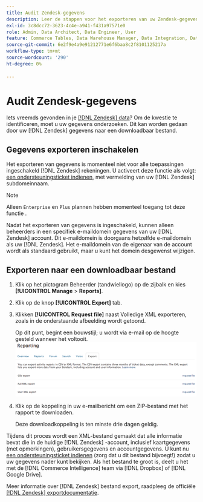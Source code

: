 ```yaml
---
title: Audit Zendesk-gegevens
description: Leer de stappen voor het exporteren van uw Zendesk-gegevens.
exl-id: 3c8dcc72-3623-4c4e-a941-f431a97571e0
role: Admin, Data Architect, Data Engineer, User
feature: Commerce Tables, Data Warehouse Manager, Data Integration, Data Import/Export
source-git-commit: 6e2f9e4a9e91212771e6f6baa8c2f8101125217a
workflow-type: tm+mt
source-wordcount: '290'
ht-degree: 0%

---
```


# Audit Zendesk-gegevens

Iets vreemds gevonden in je [[!DNL Zendesk] data](../integrations/exp-zendesk-data.md)? Om de kwestie te identificeren, moet u uw gegevens onderzoeken. Dit kan worden gedaan door uw [!DNL Zendesk] gegevens naar een downloadbaar bestand.

## Gegevens exporteren inschakelen

Het exporteren van gegevens is momenteel niet voor alle toepassingen ingeschakeld [!DNL Zendesk] rekeningen. U activeert deze functie als volgt: [een ondersteuningsticket indienen](https://experienceleague.adobe.com/docs/commerce-knowledge-base/kb/troubleshooting/miscellaneous/mbi-service-policies.html), met vermelding van uw [!DNL Zendesk] subdomeinnaam.

>[!NOTE]
>
>Alleen `Enterprise` en `Plus` plannen hebben momenteel toegang tot deze functie .

Nadat het exporteren van gegevens is ingeschakeld, kunnen alleen beheerders in een specifiek e-maildomein gegevens van uw [!DNL Zendesk] account. Dit e-maildomein is doorgaans hetzelfde e-maildomein als uw [!DNL Zendesk]. Het e-maildomein van de eigenaar van de account wordt als standaard gebruikt, maar u kunt het domein desgewenst wijzigen.

## Exporteren naar een downloadbaar bestand

1. Klik op het pictogram Beheerder (tandwiellogo) op de zijbalk en kies **[!UICONTROL Manage** > **Reports]**.
1. Klik op de knop **[!UICONTROL Export]** tab.
1. Klikken **[!UICONTROL Request file]** naast Volledige XML exporteren, zoals in de onderstaande afbeelding wordt getoond.

   Op dit punt, begint een bouwstijl; u wordt via e-mail op de hoogte gesteld wanneer het voltooit.
   ![reports_export_new.png](../../../assets/reports_export_new.png)

1. Klik op de koppeling in uw e-mailbericht om een ZIP-bestand met het rapport te downloaden.

   Deze downloadkoppeling is ten minste drie dagen geldig.

Tijdens dit proces wordt een XML-bestand gemaakt dat alle informatie bevat die in de huidige [!DNL Zendesk] -account, inclusief kaartgegevens (met opmerkingen), gebruikersgegevens en accountgegevens. U kunt nu [een ondersteuningsticket indienen](https://experienceleague.adobe.com/docs/commerce-knowledge-base/kb/troubleshooting/miscellaneous/mbi-service-policies.html) (zorg dat u dit bestand bijvoegt!) zodat u uw gegevens nader kunt bekijken. Als het bestand te groot is, deelt u het met de [!DNL Commerce Intelligence] team via [!DNL Dropbox] of [!DNL Google Drive].

Meer informatie over [!DNL Zendesk] bestand export, raadpleeg de officiële [[!DNL Zendesk] exportdocumentatie](https://support.zendesk.com/hc/en-us/articles/4408886165402-Exporting-data-to-a-JSON-CSV-or-XML-file).
